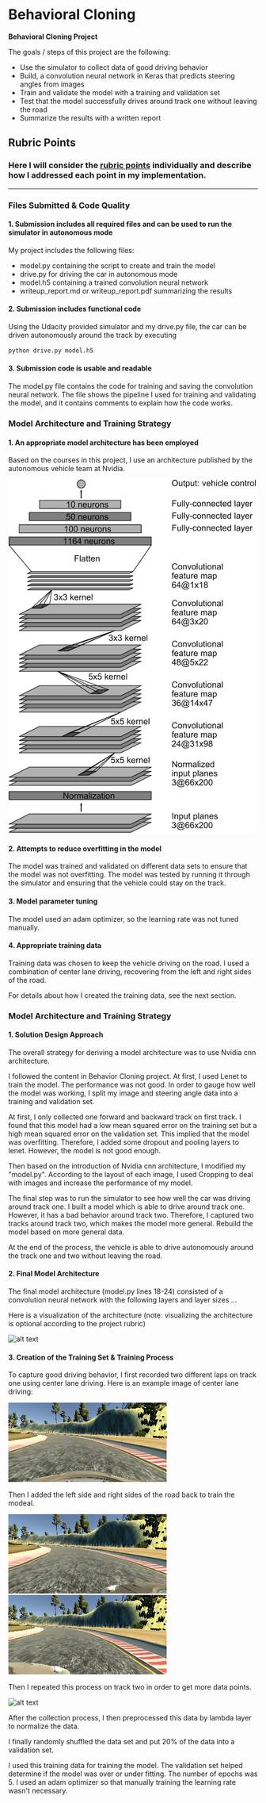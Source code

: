 # **Behavioral Cloning** 

**Behavioral Cloning Project**

The goals / steps of this project are the following:
* Use the simulator to collect data of good driving behavior
* Build, a convolution neural network in Keras that predicts steering angles from images
* Train and validate the model with a training and validation set
* Test that the model successfully drives around track one without leaving the road
* Summarize the results with a written report


[//]: # (Image References)

[image1]: ./images/cnn_architecture.png "CNN Architecture"
[image2]: ./images/final_architectrue.png "Final Architecture"
[image3]: ./images/center.jpg "Center"
[image4]: ./images/left.jpg "Left"
[image5]: ./images/right.jpg "Right"
[image6]: ./images/center_track_two.png "Center Track Two"
[image7]: ./examples/placeholder_small.png "Flipped Image"

## Rubric Points
### Here I will consider the [rubric points](https://review.udacity.com/#!/rubrics/432/view) individually and describe how I addressed each point in my implementation.  

---
### Files Submitted & Code Quality

#### 1. Submission includes all required files and can be used to run the simulator in autonomous mode

My project includes the following files:
* model.py containing the script to create and train the model
* drive.py for driving the car in autonomous mode
* model.h5 containing a trained convolution neural network 
* writeup_report.md or writeup_report.pdf summarizing the results

#### 2. Submission includes functional code
Using the Udacity provided simulator and my drive.py file, the car can be driven autonomously around the track by executing 
```sh
python drive.py model.h5
```

#### 3. Submission code is usable and readable

The model.py file contains the code for training and saving the convolution neural network. The file shows the pipeline I used for training and validating the model, and it contains comments to explain how the code works.

### Model Architecture and Training Strategy

#### 1. An appropriate model architecture has been employed

Based on the courses in this project, I use an architecture published by the autonomous vehicle team at Nvidia. 

![alt text][image1]

#### 2. Attempts to reduce overfitting in the model

The model was trained and validated on different data sets to ensure that the model was not overfitting. The model was tested by running it through the simulator and ensuring that the vehicle could stay on the track.

#### 3. Model parameter tuning

The model used an adam optimizer, so the learning rate was not tuned manually.

#### 4. Appropriate training data

Training data was chosen to keep the vehicle driving on the road. I used a combination of center lane driving, recovering from the left and right sides of the road.

For details about how I created the training data, see the next section. 

### Model Architecture and Training Strategy

#### 1. Solution Design Approach

The overall strategy for deriving a model architecture was to use Nvidia cnn architecture.

I followed the content in Behavior Cloning project. At first, I used Lenet to train the model. The performance was not good. In order to gauge how well the model was working, I split my image and steering angle data into a training and validation set. 

At first, I only collected one forward and backward track on first track. I found that this model had a low mean squared error on the training set but a high mean squared error on the validation set. This implied that the model was overfitting. Therefore, I added some dropout and pooling layers to lenet. However, the model is not good enough.

Then based on the introduction of Nvidia cnn architecture, I modified my "model.py". According to the layout of each image, I used Cropping to deal with images and increase the performance of my model.

The final step was to run the simulator to see how well the car was driving around track one. I built a model which is able to drive around track one. However, it has a bad behavior around track two. Therefore, I captured two tracks around track two, which makes the model more general. Rebuild the model based on more general data.

At the end of the process, the vehicle is able to drive autonomously around the track one and two without leaving the road.

#### 2. Final Model Architecture

The final model architecture (model.py lines 18-24) consisted of a convolution neural network with the following layers and layer sizes ...

Here is a visualization of the architecture (note: visualizing the architecture is optional according to the project rubric)

![alt text][image2]

#### 3. Creation of the Training Set & Training Process

To capture good driving behavior, I first recorded two different laps on track one using center lane driving. Here is an example image of center lane driving:

![alt text][image3]

Then I added  the left side and right sides of the road back to train the modeal. 

![alt text][image4]
![alt text][image5]

Then I repeated this process on track two in order to get more data points.

![alt text][image6]

After the collection process, I then preprocessed this data by lambda layer to normalize the data.

I finally randomly shuffled the data set and put 20% of the data into a validation set. 

I used this training data for training the model. The validation set helped determine if the model was over or under fitting. The number of epochs was 5. I used an adam optimizer so that manually training the learning rate wasn't necessary.
